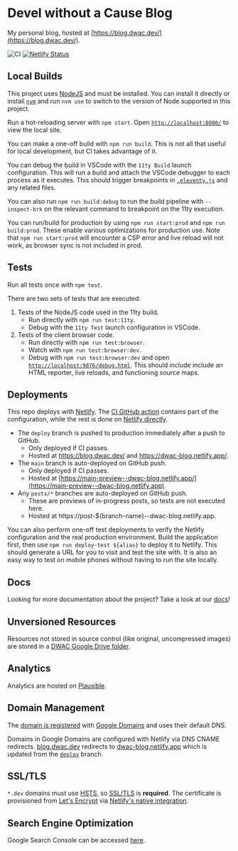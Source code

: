# Devel without a Cause Blog

My personal blog, hosted at [https://blog.dwac.dev/](https://blog.dwac.dev/).

<!-- status badges for CI and Netlify. -->
![CI](https://github.com/dgp1130/blog/workflows/CI/badge.svg?branch=main)
[![Netlify Status](https://api.netlify.com/api/v1/badges/2911a197-8a53-460c-ad53-016372148b01/deploy-status)](https://app.netlify.com/sites/dwac/deploys)

## Local Builds

This project uses [NodeJS](https://nodejs.org/) and must be installed. You can
install it directly or install [`nvm`](https://github.com/nvm-sh/nvm) and run
`nvm use` to switch to the version of Node supported in this project.

Run a hot-reloading server with `npm start`. Open
[`http://localhost:8080/`](http://localhost:8080/) to view the local site.

You can make a one-off build with `npm run build`. This is not all that useful
for local development, but CI takes advantage of it.

You can debug the build in VSCode with the `11ty Build` launch configuration.
This will run a build and attach the VSCode debugger to each process as it
executes. This should trigger breakpoints in [`.eleventy.js`](.eleventy.js) and
any related files.

You can also run `npm run build:debug` to run the build pipeline with
`--inspect-brk` on the relevant command to breakpoint on the 11ty execution.

You can run/build for production by using `npm run start:prod` and
`npm run build:prod`. These enable various optimizations for production use.
Note that `npm run start:prod` will encounter a CSP error and live reload will
not work, as browser sync is not included in prod.

## Tests

Run all tests once with `npm test`.

There are two sets of tests that are executed:
1. Tests of the NodeJS code used in the 11ty build.
    * Run directly with `npm run test:11ty`.
    * Debug with the `11ty Test` launch configuration in VSCode.
1. Tests of the client browser code.
    * Run directly with `npm run test:browser`.
    * Watch with `npm run test:browser:dev`.
    * Debug with `npm run test:browser:dev` and open
      [`http://localhost:9876/debug.html`](http://localhost:9876/debug.html).
      This should include include an HTML reporter, live reloads, and
      functioning source maps.

## Deployments

This repo deploys with [Netlify](https://netlify.com/). The
[CI GitHub action](.github/workflows/ci.yaml) contains part of the
configuration, while the rest is done on
[Netlify directly](https://app.netlify.com/sites/dwac/).

* The `deploy` branch is pushed to production immediately after a push to
  GitHub.
    * Only deployed if CI passes.
    * Hosted at https://blog.dwac.dev/ and https://dwac-blog.netlify.app/.
* The `main` branch is auto-deployed on GitHub push.
    * Only deployed if CI passes.
    * Hosted at [https://main-preview--dwac-blog.netlify.app/](https://main-preview--dwac-blog.netlify.app).
* Any `posts/*` branches are auto-deployed on GitHub push.
    * These are previews of in-progress posts, so tests are not executed here.
    * Hosted at https://post-${branch-name}--dwac-blog.netlify.app.

You can also perform one-off test deployments to verify the Netlify
configuration and the real production environment. Build the application first,
then use `npm run deploy-test ${alias}` to deploy it to Netlify. This should
generate a URL for you to visit and test the site with. It is also an easy way
to test on mobile phones without having to run the site locally.

## Docs

Looking for more documentation about the project? Take a look at our
[docs](doc/)!

## Unversioned Resources

Resources not stored in source control (like original, uncompressed images) are
stored in a
[DWAC Google Drive folder](https://drive.google.com/drive/folders/1D8nKCF3skWZ65clGnUDk1yrdxJ0zhgIT).

## Analytics

Analytics are hosted on [Plausible](https://plausible.io/).

## Domain Management

The [domain is registered](https://domains.google.com/registrar/dwac.dev) with
[Google Domains](https://domains.google.com/) and uses their default DNS.

Domains in Google Domains are configured with Netlify via DNS CNAME redirects.
[blog.dwac.dev](https://blog.dwac.dev/) redirects to
[dwac-blog.netlify.app](https://dwac-blog.netlify.app/) which is updated from
the [`deploy`](https://github.com/dgp1130/blog/tree/deploy) branch.

## SSL/TLS

`*.dev` domains must use
[HSTS](https://en.wikipedia.org/wiki/HTTP_Strict_Transport_Security), so
[SSL/TLS](https://en.wikipedia.org/wiki/Transport_Layer_Security) is
**required**. The certificate is provisioned from
[Let's Encrypt](https://letsencrypt.org/) via
[Netlify's native integration](https://app.netlify.com/sites/dwac/settings/domain#https).

## Search Engine Optimization

Google Search Console can be accessed
[here](https://search.google.com/search-console?resource_id=sc-domain%3Adwac.dev).
